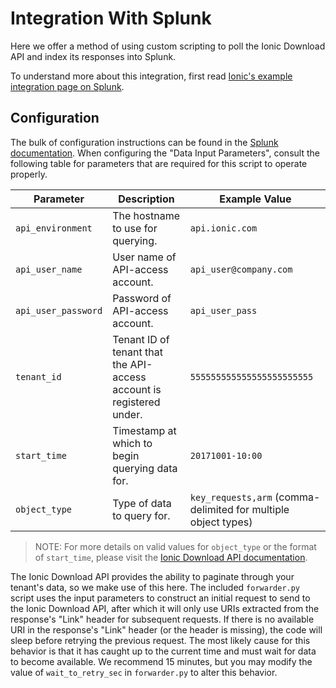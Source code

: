 Integration With Splunk
===============

Here we offer a method of using custom scripting to poll the Ionic Download API and index its responses into Splunk.

To understand more about this integration, first read [Ionic's example integration page on Splunk](https://dev.ionic.com/integrations/splunk_rest_api.html).

## Configuration
The bulk of configuration instructions can be found in the [Splunk documentation](http://docs.splunk.com/Documentation/AddonBuilder/2.1.2/UserGuide/ConfigureDataCollectionAdvanced).
When configuring the "Data Input Parameters", consult the following table for parameters that are required for this script to operate properly.

| Parameter | Description | Example Value |
| --------- | ----------- | ------------- |
| `api_environment` | The hostname to use for querying. | `api.ionic.com` |
| `api_user_name` | User name of API-access account. | `api_user@company.com` |
| `api_user_password` | Password of API-access account. | `api_user_pass` |
| `tenant_id` | Tenant ID of tenant that the API-access account is registered under. | `555555555555555555555555` |
| `start_time` | Timestamp at which to begin querying data for. | `20171001-10:00` |
| `object_type` | Type of data to query for.  | `key_requests,arm` (comma-delimited for multiple object types) |

> NOTE: For more details on valid values for `object_type` or the format of `start_time`, please visit the
> [Ionic Download API documentation](https://dev.ionic.com/download/download-intro.html).

The Ionic Download API provides the ability to paginate through your tenant's data, so we make use of this here.
The included `forwarder.py` script uses the input parameters to construct an initial request to send to the Ionic Download API, 
 after which it will only use URIs extracted from the response's "Link" header for subsequent requests.
If there is no available URI in the response's "Link" header (or the header is missing), the code will sleep before retrying the previous request.
The most likely cause for this behavior is that it has caught up to the current time and must wait for data to become available. We recommend 15 minutes,
 but you may modify the value of `wait_to_retry_sec` in `forwarder.py` to alter this behavior.